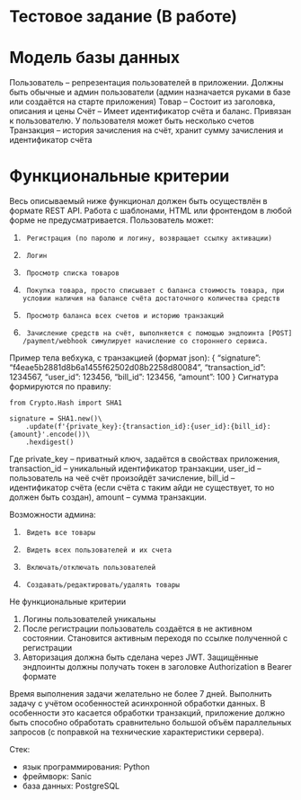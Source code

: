 Тестовое задание (В работе)
====

Модель базы данных
===
Пользователь – репрезентация пользователей в приложении. Должны быть обычные и админ пользователи (админ назначается руками в базе или создаётся на старте приложения)
Товар – Состоит из заголовка, описания и цены
Счёт – Имеет идентификатор счёта и баланс. Привязан к пользователю. У пользователя может быть несколько счетов
Транзакция – история зачисления на счёт, хранит сумму зачисления и идентификатор счёта
 
Функциональные критерии
===
Весь описываемый ниже функционал должен быть осуществлён в формате REST API. Работа с шаблонами, HTML или фронтендом в любой форме не предусматривается.
Пользователь может:
1.  	Регистрация (по паролю и логину, возвращает ссылку активации)
2.  	Логин
3.  	Просмотр списка товаров
4.  	Покупка товара, просто списывает с баланса стоимость товара, при условии наличия на балансе счёта достаточного количества средств
5.  	Просмотр баланса всех счетов и историю транзакций
6.  	Зачисление средств на счёт, выполняется с помощью эндпоинта [POST] /payment/webhook симулирует начисление со стороннего сервиса.
Пример тела вебхука, с транзакцией (формат json):
{
	“signature”: “f4eae5b2881d8b6a1455f62502d08b2258d80084”,
	“transaction_id”: 1234567,
	“user_id”: 123456,
	“bill_id”: 123456,
	“amount”: 100
}
Сигнатура формируются по правилу:
```
from Crypto.Hash import SHA1
 
signature = SHA1.new()\
    .update(f'{private_key}:{transaction_id}:{user_id}:{bill_id}:{amount}'.encode())\
    .hexdigest()
```
Где private_key – приватный ключ, задаётся в свойствах приложения, transaction_id – уникальный идентификатор транзакции, user_id – пользователь на чеё счёт произойдёт зачисление, bill_id – идентификатор счёта (если счёта с таким айди не существует, то но должен быть создан), amount – сумма транзакции.
 
Возможности админа:

1.  	Видеть все товары
2.  	Видеть всех пользователей и их счета
3.  	Включать/отключать пользователей
4.  	Создавать/редактировать/удалять товары
 
Не функциональные критерии
1. Логины пользователей уникальны 
2. После регистрации пользователь создаётся в не активном состоянии. Становится активным переходя по ссылке полученной с регистрации 
3. Авторизация должна быть сделана через JWT. Защищённые эндпоинты должны получать токен в заголовке Authorization в Bearer формате

Время выполнения задачи желательно не более 7 дней.
Выполнить задачу с учётом особенностей асинхронной обработки данных. В особенности это касается обработки транзакций, приложение должно быть способно обработать сравнительно большой объём параллельных запросов (с поправкой на технические характеристики сервера).

Стек:

- язык программирования: Python
- фреймворк: Sanic
- база данных: PostgreSQL
 
 


